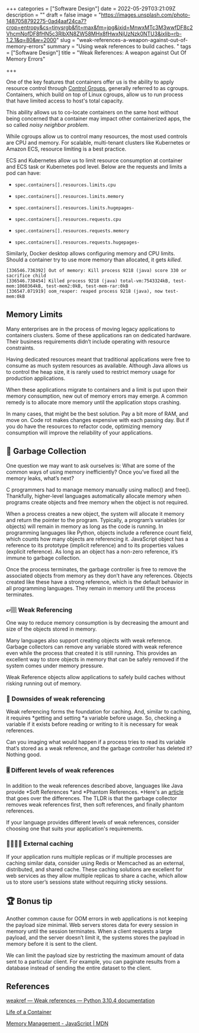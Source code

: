 +++
categories = ["Software Design"]
date = 2022-05-29T03:21:09Z
description = ""
draft = false
image = "https://images.unsplash.com/photo-1487058792275-0ad4aaf24ca7?crop=entropy&cs=tinysrgb&fit=max&fm=jpg&ixid=MnwxMTc3M3wwfDF8c2VhcmNofDF8fHN5c3RlbXN8ZW58MHx8fHwxNjUzNzk0NTU3&ixlib=rb-1.2.1&q=80&w=2000"
slug = "weak-references-a-weapon-against-out-of-memory-errors"
summary = "Using weak references to build caches. "
tags = ["Software Design"]
title = "Weak References: A weapon against Out Of Memory Errors"

+++


One of the key features that containers offer us is the ability to apply resource control through [Control Groups](https://man7.org/linux/man-pages/man7/cgroups.7.html), generally referred to as cgroups. Containers, which build on top of Linux cgroups, allow us to run process that have limited access to host's total capacity. 

This ability allows us to co-locate containers on the same host without being concerned that a container may impact other containerized apps, the so called *noisy neighbor problem*.

While cgroups allow us to control many resources, the most used controls are CPU and memory. For scalable, multi-tenant clusters like Kubernetes or Amazon ECS, resource limiting is a best practice.

ECS and Kubernetes allow us to limit resource consumption at container and ECS task or Kubernetes pod level. Below are the requests and limits a pod can have:

- `spec.containers[].resources.limits.cpu`

- `spec.containers[].resources.limits.memory`

- `spec.containers[].resources.limits.hugepages-`

- `spec.containers[].resources.requests.cpu`

- `spec.containers[].resources.requests.memory`

- `spec.containers[].resources.requests.hugepages-`

Similarly, Docker desktop allows configuring memory and CPU limits. Should a container try to use more memory than allocated, it gets *killed*. 

```
[336546.736392] Out of memory: Kill process 9218 (java) score 330 or sacrifice child
[336546.738454] Killed process 9218 (java) total-vm:7543324kB, test-mem:1060364kB, test-mem2:0kB, test-mem-rar:0kB
[336547.071919] oom_reaper: reaped process 9218 (java), now test-mem:0kB
```

## Memory Limits

Many enterprises are in the process of moving legacy applications to containers clusters. Some of these applications ran on dedicated hardware. Their business requirements didn’t include operating with resource constraints. 

Having dedicated resources meant that traditional applications were free to consume as much system resources as available. Although Java allows us to control the heap size, it is rarely used to restrict memory usage for production applications.

When these applications migrate to containers and a limit is put upon their memory consumption, new out of memory errors may emerge. A common remedy is to allocate more memory until the application stops crashing.

In many cases, that might be the best solution. Pay a bit more of RAM, and move on. Code rot makes changes expensive with each passing day. But if you do have the resources to refactor code, optimizing memory consumption will improve the reliability of your applications.

## 🧹 Garbage Collection

One question we may want to ask ourselves is: What are some of the common ways of using memory inefficiently? Once you’ve fixed all the memory leaks, what’s next?

C programmers had to manage memory manually using malloc() and free(). Thankfully, higher-level languages automatically allocate memory when programs create objects and free memory when the object is not required.

When a process creates a new object, the system will allocate it memory and return the pointer to the program. Typically, a program’s variables (or objects) will remain in memory as long as the code is running. In programming languages like Python, objects include a reference count field, which counts how many objects are referencing it. JavaScript object has a reference to its prototype (implicit reference) and to its properties values (explicit reference). As long as an object has a non-zero reference, it’s immune to garbage collection.

Once the process terminates, the garbage controller is free to remove the associated objects from memory as they don’t have any references. Objects created like these have a strong reference, which is the default behavior in all programming languages. They remain in memory until the process terminates. 

### 👉🏼 Weak Referencing

One way to reduce memory consumption is by decreasing the amount and size of the objects stored in memory. 

Many languages also support creating objects with weak reference. Garbage collectors can remove any variable stored with weak reference even while the process that created it is still running. This provides an excellent way to store objects in memory that can be safely removed if the system comes under memory pressure. 

Weak Reference objects allow applications to safely build caches without risking running out of memory.  

### 🏁 Downsides of weak referencing

Weak referencing forms the foundation for caching. And, similar to caching, it requires *getting and setting *a variable before usage. So, checking a variable if it exists before reading or writing to it is necessary for weak references. 

Can you imaging what would happen if a process tries to read its variable that’s stored as a weak reference, and the garbage controller has deleted it? Nothing good. 

### 🎚 Different levels of weak references

In addition to the weak references described above, languages like Java provide *Soft References *and *Phantom References. *Here's an [article](https://dzone.com/articles/weak-soft-and-phantom-references-in-java-and-why-they-matter) that goes over the differences. The TLDR is that the garbage collector removes weak references first, then soft references, and finally phantom references.

If your language provides different levels of weak references, consider choosing one that suits your application's requirements.

### 🫱🏽‍🫲🏼 External caching

If your application runs multiple replicas or if multiple processes are caching similar data, consider using Redis or Memcached as an external, distributed, and shared cache. These caching solutions are excellent for web services as they allow multiple replicas to share a cache, which allow us to store user’s sessions state without requiring sticky sessions. 

## 🏆 Bonus tip

Another common cause for OOM errors in web applications is not keeping the payload size minimal. Web servers stores data for every session in memory until the session terminates. When a client requests a large payload, and the server doesn’t limit it, the systems stores the payload in memory before it is sent to the client. 

We can limit the payload size by restricting the maximum amount of data sent to a particular client. For example, you can paginate results from a database instead of sending the entire dataset to the client. 

## References

[weakref — Weak references — Python 3.10.4 documentation](https://docs.python.org/3/library/weakref.html)

[Life of a Container](https://indradhanush.github.io/blog/life-of-a-container/)

[Memory Management - JavaScript | MDN](https://developer.mozilla.org/en-US/docs/Web/JavaScript/Memory_Management)



